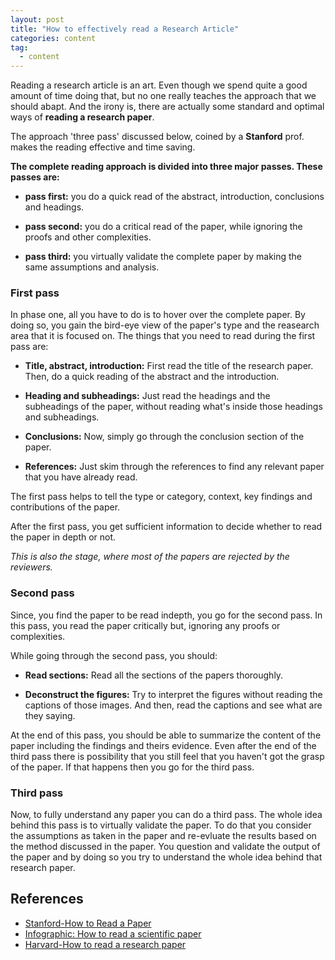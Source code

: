 ```yaml
---
layout: post
title: "How to effectively read a Research Article"
categories: content
tag: 
  - content
---
```


Reading a research article is an art. Even though we spend quite a good amount of time doing that, but no one really teaches the approach that we should abapt. And the irony is, there are actually some standard and optimal ways of **reading a research paper**.

The approach 'three pass' discussed below, coined by a **Stanford** prof. makes the reading effective and time saving.

**The complete reading approach is divided into three major passes. These passes are:**

- **pass first:** you do a quick read of the abstract, introduction, conclusions and headings.

- **pass second:** you do a critical read of the paper, while ignoring the proofs and other complexities.

- **pass third:** you virtually validate the complete paper by making the same assumptions and analysis.

### First pass

In phase one, all you have to do is to hover over the complete paper. By doing so, you gain the bird-eye view of the paper's type and the reasearch area that it is focused on.
The things that you need to read during the first pass are:

- **Title, abstract, introduction:** First read the title of the research paper. Then, do a quick reading of the abstract and the introduction.

- **Heading and subheadings:** Just read the headings and the subheadings of the paper, without reading what's inside those headings and subheadings.

- **Conclusions:** Now, simply go through the conclusion section of the paper.

- **References:** Just skim through the references to find any relevant paper that you have already read.

The first pass helps to tell the type or category, context, key findings and contributions of the paper.

After the first pass, you get sufficient information to decide whether to read the paper in depth or not.

*This is also the stage, where most of the papers are rejected by the reviewers.*

### Second pass

Since, you find the paper to be read indepth, you go for the second pass. In this pass, you read the paper critically but, ignoring any proofs or complexities. 

While going through the second pass, you should:

- **Read sections:** Read all the sections of the papers thoroughly.
+ **Deconstruct the figures:** Try to interpret the figures without reading the captions of those images. And then, read the captions and see what are they saying.

At the end of this pass, you should be able to summarize the content of the paper including the findings and theirs evidence. Even after the end of the third pass there is possibility that you still feel that you haven't got the grasp of the paper. If that happens then you go for the third pass.

### Third pass

Now, to fully understand any paper you can do a third pass. The whole idea behind this pass is to virtually validate the paper. To do that you consider the assumptions as taken in the paper and re-evluate the results based on the method discussed in the paper. You question and validate the output of the paper and by doing so you try to understand the whole idea behind that research paper.

## References

* [Stanford-How to Read a Paper](https://web.stanford.edu/class/ee384m/Handouts/HowtoReadPaper.pdf)
* [Infographic: How to read a scientific paper](https://www.elsevier.com/connect/infographic-how-to-read-a-scientific-paper)
* [Harvard-How to read a research paper](https://www.eecs.harvard.edu/~michaelm/postscripts/ReadPaper.pdf)

